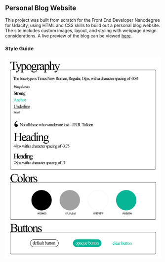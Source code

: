 ## Personal Blog Website

This project was built from scratch for the Front End Developer Nanodegree for Udacity, using HTML and CSS skills to build out a personal blog website.  The site includes custom images, layout, and styling with webpage design considerations.  A live preview of the blog can be viewed [here](https://fastalana.github.io/Personal-Blog-Website/).

### Style Guide

![Style Guide](StyleGuide.png)



